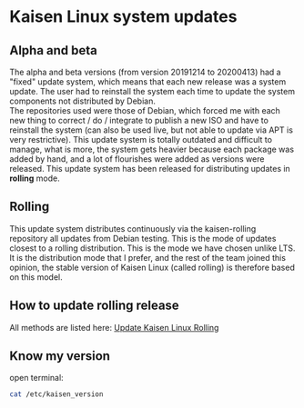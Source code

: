 # Kaisen Linux system updates

## Alpha and beta
The alpha and beta versions (from version 20191214 to 20200413) had a "fixed" update system, which means that each new release was a system update. The user had to reinstall the system each time to update the system components not distributed by Debian.  
The repositories used were those of Debian, which forced me with each new thing to correct / do / integrate to publish a new ISO and have to reinstall the system (can also be used live, but not able to update via APT is very restrictive).
This update system is totally outdated and difficult to manage, what is more, the system gets heavier because each package was added by hand, and a lot of flourishes were added as versions were released. This update system has been released for distributing updates in **rolling** mode.

## Rolling
This update system distributes continuously via the kaisen-rolling repository all updates from Debian testing. This is the mode of updates closest to a rolling distribution. This is the mode we have chosen unlike LTS. It is the distribution mode that I prefer, and the rest of the team joined this opinion, the stable version of Kaisen Linux (called rolling) is therefore based on this model.

## How to update rolling release
All methods are listed here: [Update Kaisen Linux Rolling](https://kaisenlinux.org/documentation/tips-and-tricks#update-kaisen-linux-rolling)

## Know my version
open terminal:

```bash
cat /etc/kaisen_version
```
